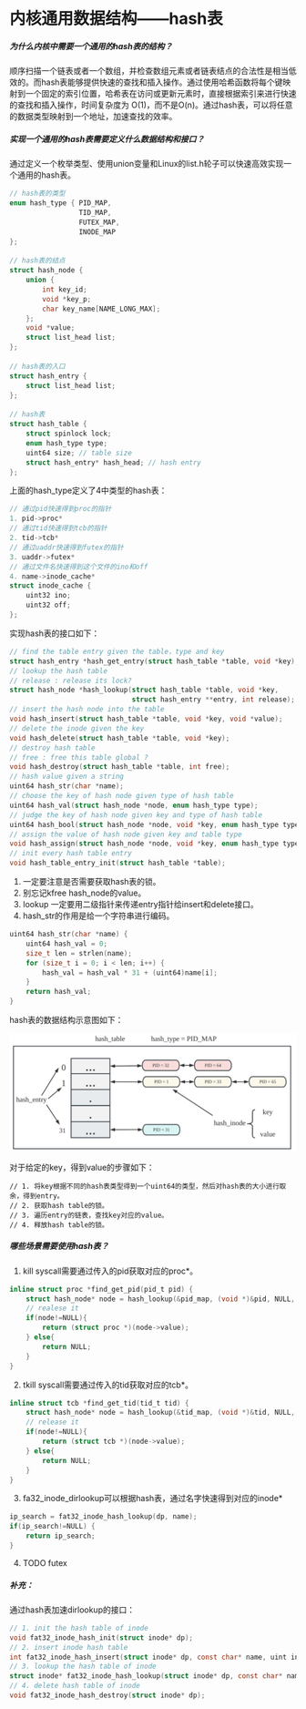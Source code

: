 # 内核通用数据结构——hash表

##### 为什么内核中需要一个通用的hash表的结构？

顺序扫描一个链表或者一个数组，并检查数组元素或者链表结点的合法性是相当低效的。而hash表能够提供快速的查找和插入操作。通过使用哈希函数将每个键映射到一个固定的索引位置，哈希表在访问或更新元素时，直接根据索引来进行快速的查找和插入操作，时间复杂度为 O(1)，而不是O(n)。通过hash表，可以将任意的数据类型映射到一个地址，加速查找的效率。





##### 实现一个通用的hash表需要定义什么数据结构和接口？

通过定义一个枚举类型、使用union变量和Linux的list.h轮子可以快速高效实现一个通用的hash表。

```c
// hash表的类型
enum hash_type { PID_MAP,
                 TID_MAP,
                 FUTEX_MAP,
                 INODE_MAP
};

// hash表的结点
struct hash_node {
    union {
        int key_id;
        void *key_p;
        char key_name[NAME_LONG_MAX];
    };
    void *value;
    struct list_head list;
};

// hash表的入口
struct hash_entry {
    struct list_head list;
};

// hash表
struct hash_table {
    struct spinlock lock;
    enum hash_type type;
    uint64 size; // table size
    struct hash_entry* hash_head; // hash entry 
};
```

上面的hash_type定义了4中类型的hash表：

```c
// 通过pid快速得到proc的指针
1. pid->proc*
// 通过tid快速得到tcb的指针
2. tid->tcb*
// 通过uaddr快速得到futex的指针
3. uaddr->futex*
// 通过文件名快速得到这个文件的ino和off
4. name->inode_cache*
struct inode_cache {
    uint32 ino;
    uint32 off;
};
```

实现hash表的接口如下：

```c
// find the table entry given the table，type and key
struct hash_entry *hash_get_entry(struct hash_table *table, void *key);
// lookup the hash table
// release : release its lock?
struct hash_node *hash_lookup(struct hash_table *table, void *key, 
                              struct hash_entry **entry, int release);
// insert the hash node into the table
void hash_insert(struct hash_table *table, void *key, void *value);
// delete the inode given the key
void hash_delete(struct hash_table *table, void *key);
// destroy hash table
// free : free this table global ?
void hash_destroy(struct hash_table *table, int free);
// hash value given a string
uint64 hash_str(char *name);
// choose the key of hash node given type of hash table
uint64 hash_val(struct hash_node *node, enum hash_type type);
// judge the key of hash node given key and type of hash table
uint64 hash_bool(struct hash_node *node, void *key, enum hash_type type);
// assign the value of hash node given key and table type
void hash_assign(struct hash_node *node, void *key, enum hash_type type);
// init every hash table entry
void hash_table_entry_init(struct hash_table *table);
```

1. 一定要注意是否需要获取hash表的锁。
2. 别忘记kfree hash_node的value。
3. lookup 一定要用二级指针来传递entry指针给insert和delete接口。
4. hash_str的作用是给一个字符串进行编码。

```c
uint64 hash_str(char *name) {
    uint64 hash_val = 0;
    size_t len = strlen(name);
    for (size_t i = 0; i < len; i++) {
        hash_val = hash_val * 31 + (uint64)name[i];
    }
    return hash_val;
}
```

hash表的数据结构示意图如下：

![hashtable](../image/hash.assets/hashtable.png)

对于给定的key，得到value的步骤如下：

```
// 1. 将key根据不同的hash表类型得到一个uint64的类型，然后对hash表的大小进行取余，得到entry。
// 2. 获取hash table的锁。
// 3. 遍历entry的链表，查找key对应的value。
// 4. 释放hash table的锁。
```





##### 哪些场景需要使用hash表？

1. kill syscall需要通过传入的pid获取对应的proc*。

```c
inline struct proc *find_get_pid(pid_t pid) {
    struct hash_node* node = hash_lookup(&pid_map, (void *)&pid, NULL, 1);
    // realese it 
    if(node!=NULL){
        return (struct proc *)(node->value);
    } else{
        return NULL;
    }
}
```

2. tkill syscall需要通过传入的tid获取对应的tcb*。

```c
inline struct tcb *find_get_tid(tid_t tid) {
    struct hash_node* node = hash_lookup(&tid_map, (void *)&tid, NULL, 1);
    // release it
    if(node!=NULL){
        return (struct tcb *)(node->value);
    } else{
        return NULL;
    }
}
```

3. fa32_inode_dirlookup可以根据hash表，通过名字快速得到对应的inode*

```c
ip_search = fat32_inode_hash_lookup(dp, name);
if(ip_search!=NULL) {
    return ip_search;
}
```

4. TODO futex



##### 补充：

通过hash表加速dirlookup的接口：

```c
// 1. init the hash table of inode
void fat32_inode_hash_init(struct inode* dp);
// 2. insert inode hash table
int fat32_inode_hash_insert(struct inode* dp, const char* name, uint ino, uint off);
// 3. lookup the hash table of inode
struct inode* fat32_inode_hash_lookup(struct inode* dp, const char* name);
// 4. delete hash table of inode
void fat32_inode_hash_destroy(struct inode* dp);
```



